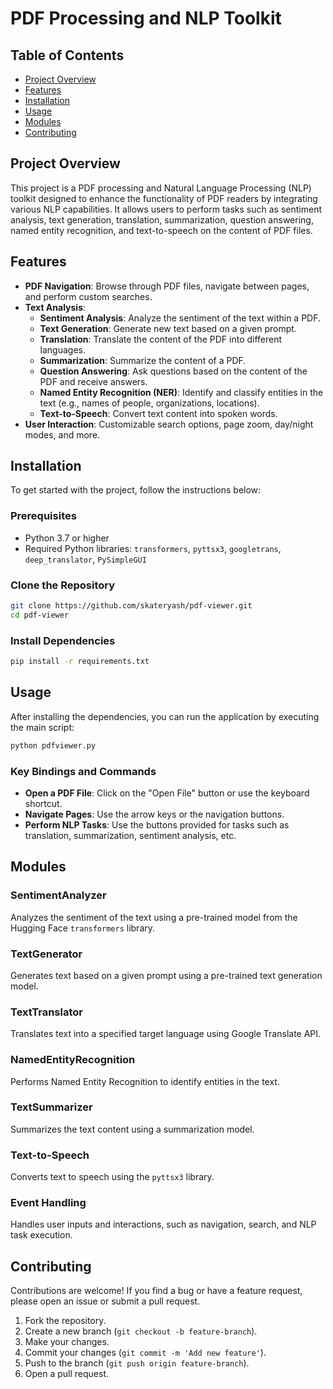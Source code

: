 # **PDF Processing and NLP Toolkit**

## **Table of Contents**
- [Project Overview](#project-overview)
- [Features](#features)
- [Installation](#installation)
- [Usage](#usage)
- [Modules](#modules)
- [Contributing](#contributing)

## **Project Overview**

This project is a PDF processing and Natural Language Processing (NLP) toolkit designed to enhance the functionality of PDF readers by integrating various NLP capabilities. It allows users to perform tasks such as sentiment analysis, text generation, translation, summarization, question answering, named entity recognition, and text-to-speech on the content of PDF files.

## **Features**

- **PDF Navigation**: Browse through PDF files, navigate between pages, and perform custom searches.
- **Text Analysis**:
  - **Sentiment Analysis**: Analyze the sentiment of the text within a PDF.
  - **Text Generation**: Generate new text based on a given prompt.
  - **Translation**: Translate the content of the PDF into different languages.
  - **Summarization**: Summarize the content of a PDF.
  - **Question Answering**: Ask questions based on the content of the PDF and receive answers.
  - **Named Entity Recognition (NER)**: Identify and classify entities in the text (e.g., names of people, organizations, locations).
  - **Text-to-Speech**: Convert text content into spoken words.
- **User Interaction**: Customizable search options, page zoom, day/night modes, and more.

## **Installation**

To get started with the project, follow the instructions below:

### **Prerequisites**
- Python 3.7 or higher
- Required Python libraries: `transformers`, `pyttsx3`, `googletrans`, `deep_translator`, `PySimpleGUI`

### **Clone the Repository**

```bash
git clone https://github.com/skateryash/pdf-viewer.git
cd pdf-viewer
```

### **Install Dependencies**

```bash
pip install -r requirements.txt
```

## **Usage**

After installing the dependencies, you can run the application by executing the main script:

```bash
python pdfviewer.py
```

### **Key Bindings and Commands**
- **Open a PDF File**: Click on the "Open File" button or use the keyboard shortcut.
- **Navigate Pages**: Use the arrow keys or the navigation buttons.
- **Perform NLP Tasks**: Use the buttons provided for tasks such as translation, summarization, sentiment analysis, etc.

## **Modules**

### **SentimentAnalyzer**
Analyzes the sentiment of the text using a pre-trained model from the Hugging Face `transformers` library.

### **TextGenerator**
Generates text based on a given prompt using a pre-trained text generation model.

### **TextTranslator**
Translates text into a specified target language using Google Translate API.

### **NamedEntityRecognition**
Performs Named Entity Recognition to identify entities in the text.

### **TextSummarizer**
Summarizes the text content using a summarization model.

### **Text-to-Speech**
Converts text to speech using the `pyttsx3` library.

### **Event Handling**
Handles user inputs and interactions, such as navigation, search, and NLP task execution.

## **Contributing**

Contributions are welcome! If you find a bug or have a feature request, please open an issue or submit a pull request.

1. Fork the repository.
2. Create a new branch (`git checkout -b feature-branch`).
3. Make your changes.
4. Commit your changes (`git commit -m 'Add new feature'`).
5. Push to the branch (`git push origin feature-branch`).
6. Open a pull request.
